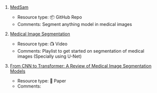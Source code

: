 1. [MedSam](https://github.com/bowang-lab/MedSAM)
	- Resource type:  📦 GitHub Repo
	- Comments: Segment anything model in medical images

3. [Medical Image Segmentation](https://www.youtube.com/playlist?list=PLHYn9gDxQOpiRj0EW7KTKHv5fXdTT4dwx)
	- Resource type:  📺 Video
	- Comments: Playlist to get started on segmentation of medical images (Specially using U-Net)
4. [From CNN to Transformer: A Review of Medical Image Segmentation Models](https://arxiv.org/pdf/2308.05305.pdf#:~:text=Several%20deep%20learning%20models%20have,%2C%20TransUNet%20and%20Swin%2DUnet.&text=U%2DNet%20is%20one%20of,medical%20image%20seg%2D%20mentation%20models.)
	- Resource type: 🔬 Paper
	- Comments: 